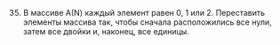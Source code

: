 35. В  массиве  А(N)  каждый  элемент  равен  0,  1  или  2.  Переставить   элементы массива так, чтобы сначала расположились все нули, затем все  двойки и, наконец, все единицы.   